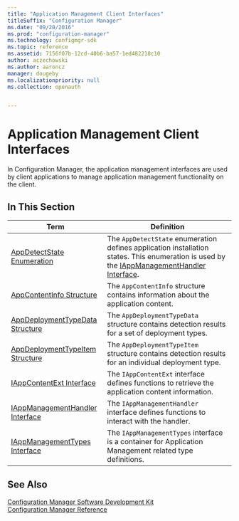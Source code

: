 ```yaml
---
title: "Application Management Client Interfaces"
titleSuffix: "Configuration Manager"
ms.date: "09/20/2016"
ms.prod: "configuration-manager"
ms.technology: configmgr-sdk
ms.topic: reference
ms.assetid: 7156f07b-12cd-40b6-ba57-1ed482218c10
author: aczechowski
ms.author: aaroncz
manager: dougeby
ms.localizationpriority: null
ms.collection: openauth


---
```

# Application Management Client Interfaces
In Configuration Manager, the application management interfaces are used by client applications to manage application management functionality on the client.  

## In This Section  

|Term|Definition|  
|----------|----------------|  
|[AppDetectState Enumeration](../../../../../develop/reference/core/clients/client-classes/appdetectstate-enumeration.md)|The `AppDetectState` enumeration defines application installation states.  This enumeration is used by the [IAppManagementHandler Interface](../../../../../develop/reference/core/clients/client-classes/iappmanagementhandler-interface.md).|  
|[AppContentInfo Structure](../../../../../develop/reference/core/clients/client-classes/appcontentinfo-structure.md)|The `AppContentInfo` structure contains information about the application content.|  
|[AppDeploymentTypeData Structure](../../../../../develop/reference/core/clients/client-classes/appdeploymenttypedata-structure.md)|The `AppDeploymentTypeData` structure contains detection results for a set of deployment types.|  
|[AppDeploymentTypeItem Structure](../../../../../develop/reference/core/clients/client-classes/appdeploymenttypeitem-structure.md)|The `AppDeploymentTypeItem` structure contains detection results for an individual deployment type.|  
|[IAppContentExt Interface](../../../../../develop/reference/core/clients/client-classes/iappcontentext-interface.md)|The `IAppContentExt` interface defines functions to retrieve the application content information.|  
|[IAppManagementHandler Interface](../../../../../develop/reference/core/clients/client-classes/iappmanagementhandler-interface.md)|The `IAppManagementHandler` interface defines functions to interact with the handler.|  
|[IAppManagementTypes Interface](../../../../../develop/reference/core/clients/client-classes/iappmanagementtypes-interface.md)|The `IAppManagementTypes` interface is a container for Application Management related type definitions.|  

## See Also  
 [Configuration Manager Software Development Kit](../../../../../develop/core/misc/system-center-configuration-manager-sdk.md)   
 [Configuration Manager Reference](../../../../../develop/reference/configuration-manager-reference.md)
